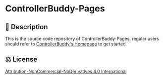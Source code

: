 # ControllerBuddy-Pages

## 📖 Description

This is the source code repository of ControllerBuddy-Pages, regular users should refer to [ControllerBuddy's Homepage](https://controllerbuddy.org) to get started.

## ⚖️ License

[Attribution-NonCommercial-NoDerivatives 4.0 International](LICENSE)
